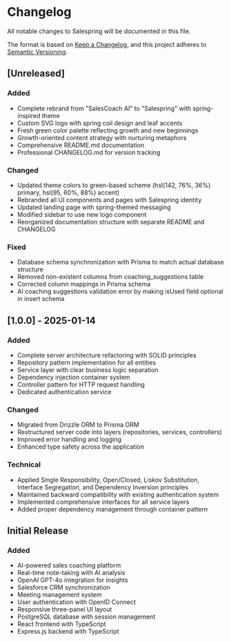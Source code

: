 # Changelog

All notable changes to Salespring will be documented in this file.

The format is based on [Keep a Changelog](https://keepachangelog.com/en/1.0.0/),
and this project adheres to [Semantic Versioning](https://semver.org/spec/v2.0.0.html).

## [Unreleased]

### Added
- Complete rebrand from "SalesCoach AI" to "Salespring" with spring-inspired theme
- Custom SVG logo with spring coil design and leaf accents
- Fresh green color palette reflecting growth and new beginnings
- Growth-oriented content strategy with nurturing metaphors
- Comprehensive README.md documentation
- Professional CHANGELOG.md for version tracking

### Changed
- Updated theme colors to green-based scheme (hsl(142, 76%, 36%) primary, hsl(95, 60%, 88%) accent)
- Rebranded all UI components and pages with Salespring identity
- Updated landing page with spring-themed messaging
- Modified sidebar to use new logo component
- Reorganized documentation structure with separate README and CHANGELOG

### Fixed
- Database schema synchronization with Prisma to match actual database structure
- Removed non-existent columns from coaching_suggestions table
- Corrected column mappings in Prisma schema
- AI coaching suggestions validation error by making isUsed field optional in insert schema

## [1.0.0] - 2025-01-14

### Added
- Complete server architecture refactoring with SOLID principles
- Repository pattern implementation for all entities
- Service layer with clear business logic separation
- Dependency injection container system
- Controller pattern for HTTP request handling
- Dedicated authentication service

### Changed
- Migrated from Drizzle ORM to Prisma ORM
- Restructured server code into layers (repositories, services, controllers)
- Improved error handling and logging
- Enhanced type safety across the application

### Technical
- Applied Single Responsibility, Open/Closed, Liskov Substitution, Interface Segregation, and Dependency Inversion principles
- Maintained backward compatibility with existing authentication system
- Implemented comprehensive interfaces for all service layers
- Added proper dependency management through container pattern

## Initial Release

### Added
- AI-powered sales coaching platform
- Real-time note-taking with AI analysis
- OpenAI GPT-4o integration for insights
- Salesforce CRM synchronization
- Meeting management system
- User authentication with OpenID Connect
- Responsive three-panel UI layout
- PostgreSQL database with session management
- React frontend with TypeScript
- Express.js backend with TypeScript
